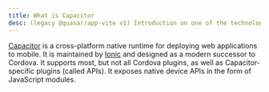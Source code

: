 ```yaml
---
title: What is Capacitor
desc: (legacy @quasar/app-vite v1) Introduction on one of the technologies behind Quasar mobile apps.
---
```


[Capacitor](https://capacitorjs.com) is a cross-platform native runtime for deploying web applications to mobile. It is maintained by [Ionic](https://ionic.io) and designed as a modern successor to Cordova. It supports most, but not all Cordova plugins, as well as Capacitor-specific plugins (called APIs). It exposes native device APIs in the form of JavaScript modules.

